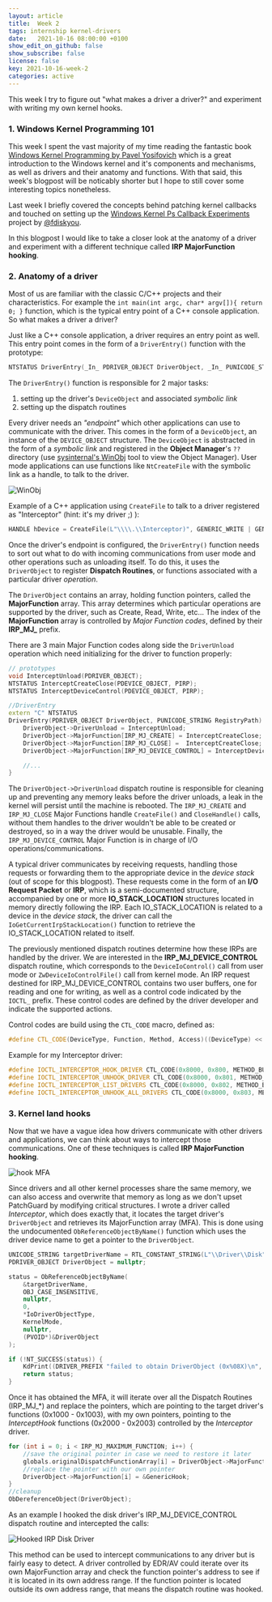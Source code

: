 ```yaml
---
layout: article
title:  Week 2
tags: internship kernel-drivers
date:   2021-10-16 08:00:00 +0100
show_edit_on_github: false
show_subscribe: false
license: false
key: 2021-10-16-week-2
categories: active
---
```



This week I try to figure out "what makes a driver a driver?" and experiment with writing my own kernel hooks.
<!--more-->

### 1. Windows Kernel Programming 101

This week I spent the vast majority of my time reading the fantastic book [Windows Kernel Programming by Pavel Yosifovich](https://www.amazon.com/Windows-Kernel-Programming-Pavel-Yosifovich/dp/1977593372) which is a great introduction to the Windows kernel and it's components and mechanisms, as well as drivers and their anatomy and functions. With that said, this week's blogpost will be noticably shorter but I hope to still cover some interesting topics nonetheless.

Last week I briefly covered the concepts behind patching kernel callbacks and touched on setting up the [Windows Kernel Ps Callback Experiments](http://blog.deniable.org/posts/windows-callbacks/) project by [@fdiskyou](https://twitter.com/fdiskyou).

In this blogpost I would like to take a closer look at the anatomy of a driver and experiment with a different technique called **IRP MajorFunction hooking**.

### 2. Anatomy of a driver

Most of us are familiar with the classic C/C++ projects and their characteristics. For example the `int main(int argc, char* argv[]){ return 0; }` function, which is the typical entry point of a C++ console application. So what makes a driver a driver?

Just like a C++ console application, a driver requires an entry point as well. This entry point comes in the form of a `DriverEntry()` function with the prototype:

```c++
NTSTATUS DriverEntry(_In_ PDRIVER_OBJECT DriverObject, _In_ PUNICODE_STRING RegistryPath);
```

The `DriverEntry()` function is responsible for 2 major tasks:
1. setting up the driver's `DeviceObject` and associated *symbolic link*
2. setting up the dispatch routines

Every driver needs an *"endpoint"* which other applications can use to communicate with the driver. This comes in the form of a `DeviceObject`, an instance of the `DEVICE_OBJECT` structure. The `DeviceObject` is abstracted in the form of a *symbolic link* and registered in the **Object Manager**'s `??` directory (use [sysinternal's WinObj](https://docs.microsoft.com/en-us/sysinternals/downloads/winobj) tool to view the Object Manager). User mode applications can use functions like `NtCreateFile` with the symbolic link as a handle, to talk to the driver.

![WinObj](/assets/images/winobj.png)

Example of a C++ application using `CreateFile` to talk to a driver registered as "Interceptor" (hint: it's my driver ;) ):

```c++
HANDLE hDevice = CreateFile(L"\\\\.\\Interceptor)", GENERIC_WRITE | GENERIC_READ, 0, nullptr, OPEN_EXISTING, 0, nullptr);
```

Once the driver's endpoint is configured, the `DriverEntry()` function needs to sort out what to do with incoming communications from user mode and other operations such as unloading itself. To do this, it uses the `DriverObject` to register **Dispatch Routines**, or functions associated with a particular driver *operation*.

The `DriverObject` contains an array, holding function pointers, called the **MajorFunction** array. This array determines which particular operations are supported by the driver, such as Create, Read, Write, etc... The index of the **MajorFunction** array is controlled by *Major Function codes*, defined by their **IRP_MJ_** prefix.

There are 3 main Major Function codes along side the `DriverUnload` operation which need initializing for the driver to function properly:

```c++
// prototypes
void InterceptUnload(PDRIVER_OBJECT);
NTSTATUS InterceptCreateClose(PDEVICE_OBJECT, PIRP);
NTSTATUS InterceptDeviceControl(PDEVICE_OBJECT, PIRP);

//DriverEntry
extern "C" NTSTATUS
DriverEntry(PDRIVER_OBJECT DriverObject, PUNICODE_STRING RegistryPath) {
    DriverObject->DriverUnload = InterceptUnload;
    DriverObject->MajorFunction[IRP_MJ_CREATE] = InterceptCreateClose;
    DriverObject->MajorFunction[IRP_MJ_CLOSE] =  InterceptCreateClose;
    DriverObject->MajorFunction[IRP_MJ_DEVICE_CONTROL] = InterceptDeviceControl;

    //...
}
```

The `DriverObject->DriverUnload` dispatch routine is responsible for cleaning up and preventing any memory leaks before the driver unloads, a leak in the kernel will persist until the machine is rebooted. The `IRP_MJ_CREATE` and `IRP_MJ_CLOSE` Major Functions handle `CreateFile()` and `CloseHandle()` calls, without them handles to the driver wouldn't be able to be created or destroyed, so in a way the driver would be unusable. Finally, the `IRP_MJ_DEVICE_CONTROL` Major Function is in charge of I/O operations/communications.

A typical driver communicates by receiving requests, handling those requests or forwarding them to the appropriate device in the *device stack* (out of scope for this blogpost). These requests come in the form of an **I/O Request Packet** or **IRP**, which is a semi-documented structure, accompanied by one or more **IO_STACK_LOCATION** structures located in memory directly following the IRP. Each IO_STACK_LOCATION is related to a device in the *device stack*, the driver can call the `IoGetCurrentIrpStackLocation()` function to retrieve the IO_STACK_LOCATION related to itself.

The previously mentioned dispatch routines determine how these IRPs are handled by the driver. We are interested in the **IRP_MJ_DEVICE_CONTROL** dispatch routine, which corresponds to the `DeviceIoControl()` call from user mode or `ZwDeviceIoControlFile()` call from kernel mode. An IRP request destined for IRP_MJ_DEVICE_CONTROL contains two user buffers, one for reading and one for writing, as well as a control code indicated by the `IOCTL_` prefix. These control codes are defined by the driver developer and indicate the supported actions.

Control codes are build using the `CTL_CODE` macro, defined as: 

```c++
#define CTL_CODE(DeviceType, Function, Method, Access)((DeviceType) << 16 | ((Access) << 14) | ((Function) << 2) | (Method))
```

Example for my Interceptor driver:

```c++
#define IOCTL_INTERCEPTOR_HOOK_DRIVER CTL_CODE(0x8000, 0x800, METHOD_BUFFERED, FILE_ANY_ACCESS)
#define IOCTL_INTERCEPTOR_UNHOOK_DRIVER CTL_CODE(0x8000, 0x801, METHOD_BUFFERED, FILE_ANY_ACCESS)
#define IOCTL_INTERCEPTOR_LIST_DRIVERS CTL_CODE(0x8000, 0x802, METHOD_BUFFERED, FILE_ANY_ACCESS)
#define IOCTL_INTERCEPTOR_UNHOOK_ALL_DRIVERS CTL_CODE(0x8000, 0x803, METHOD_BUFFERED, FILE_ANY_ACCESS)
```

### 3. Kernel land hooks

Now that we have a vague idea how drivers communicate with other drivers and applications, we can think about ways to intercept those communications. One of these techniques is called **IRP MajorFunction hooking**.

![hook MFA](/assets/images/hook-mfa.png)

Since drivers and all other kernel processes share the same memory, we can also access and overwrite that memory as long as we don't upset PatchGuard by modifying critical structures. I wrote a driver called *Interceptor*, which does exactly that, it locates the target driver's `DriverObject` and retrieves its MajorFunction array (MFA). This is done using the undocumented `ObReferenceObjectByName()` function which uses the driver device name to get a pointer to the `DriverObject`.

```c++
UNICODE_STRING targetDriverName = RTL_CONSTANT_STRING(L"\\Driver\\Disk");
PDRIVER_OBJECT DriverObject = nullptr;

status = ObReferenceObjectByName(
	&targetDriverName,
	OBJ_CASE_INSENSITIVE,
	nullptr,
	0,
	*IoDriverObjectType,
	KernelMode,
	nullptr,
	(PVOID*)&DriverObject
);

if (!NT_SUCCESS(status)) {
	KdPrint((DRIVER_PREFIX "failed to obtain DriverObject (0x%08X)\n", status));
	return status;
}
```

Once it has obtained the MFA, it will iterate over all the Dispatch Routines (IRP_MJ_*) and replace the pointers, which are pointing to the target driver's functions (0x1000 - 0x1003), with my own pointers, pointing to the *InterceptHook* functions (0x2000 - 0x2003) controlled by the *Interceptor* driver.

```c++
for (int i = 0; i < IRP_MJ_MAXIMUM_FUNCTION; i++) {
    //save the original pointer in case we need to restore it later
	globals.originalDispatchFunctionArray[i] = DriverObject->MajorFunction[i];
    //replace the pointer with our own pointer
	DriverObject->MajorFunction[i] = &GenericHook;
}
//cleanup
ObDereferenceObject(DriverObject);
```

As an example I hooked the disk driver's IRP_MJ_DEVICE_CONTROL dispatch routine and intercepted the calls:

![Hooked IRP Disk Driver](/assets/images/hooked-irp-disk-driver.png)

This method can be used to intercept communications to any driver but is fairly easy to detect. A driver controlled by EDR/AV could iterate over its own MajorFunction array and check the function pointer's address to see if it is located in its own address range. If the function pointer is located outside its own address range, that means the dispatch routine was hooked.